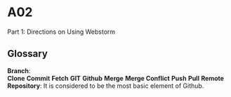 # A02

Part 1: Directions on Using Webstorm 



## Glossary 
**Branch**: 
</br>
**Clone**
**Commit**
**Fetch**
**GIT**
**Github**
**Merge**
**Merge Conflict**
**Push**
**Pull**
**Remote**
**Repository**: It is considered to be the most basic element of Github. 
